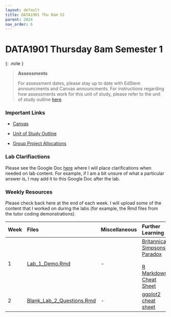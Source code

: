 ```yaml
---
layout: default
title: DATA1901 Thu 8am S1
parent: 2024
nav_order: 6
---
```


# DATA1901 Thursday 8am Semester 1

{: .note }
>**Assessments**
>
> For assessment dates, please stay up to date with EdStem announcments and Canvas announcments. For instructions regarding how assessments work for this unit of study, please refer to the unit of study outline [here](https://www.sydney.edu.au/units/DATA1901/2024-S1C-ND-CC).

### Important Links

- [Canvas](https://canvas.sydney.edu.au/courses/51659)

- [Unit of Study Outline](https://www.sydney.edu.au/units/DATA1901/2024-S1C-ND-CC)

- [Group Project Allocations](https://edstem.org/au/courses/15212/discussion/1764602)

### Lab Clarifiactions

Please see the Google Doc [here](https://docs.google.com/document/d/1_wieMKts3et8c1_RAy8tRasAoEq5jmJ9X9vlaR31YAE/edit?usp=sharing) where I will place clarifications when needed on lab content. For example, if I am a bit unsure of what a particular answer is, I may add it to this Google Doc after the lab.

### Weekly Resources

Please check back here at the end of each week. I will upload some of the content that I worked on during the labs (for example, the Rmd files from the tutor coding demonstrations).

Week | Files | Miscellaneous | Further Learning |
:---|:---|:---|:---|
1 | [Lab_1_Demo.Rmd](https://drive.google.com/file/d/1Xdyy4iH-IYzQXkhzBfaU2j7FjkkwLT1F/view?usp=drive_link) | - | [Britannica Simpsons Paradox](https://www.britannica.com/topic/Simpsons-paradox)<br><br> [R Markdown Cheat Sheet](https://www.rstudio.com/wp-content/uploads/2015/02/rmarkdown-cheatsheet.pdf)|
2 | [Blank_Lab_2_Questions.Rmd](https://drive.google.com/file/d/1iySMQSNLkG3e_7NhvVlnQdh60HFbQ8u0/view?usp=drive_link) | - | [ggplot2 cheat sheet](https://www.maths.usyd.edu.au/u/UG/SM/STAT3022/r/current/Misc/data-visualization-2.1.pdf) |
